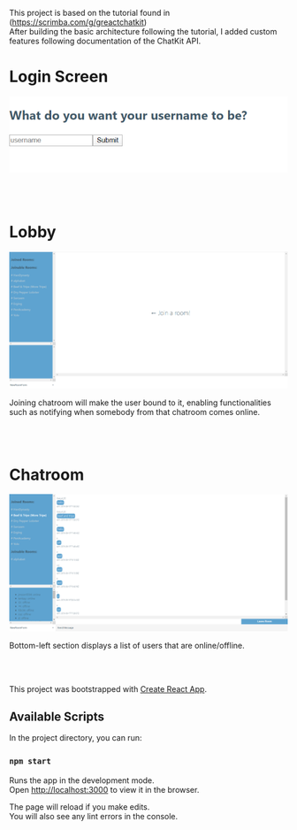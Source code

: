 This project is based on the tutorial found in (https://scrimba.com/g/greactchatkit)<br>
After building the basic architecture following the tutorial, I added custom features following documentation of the ChatKit API.

# Login Screen
![Login Screen](/public/login.png?raw=true "Login Screen")

<br><br>

# Lobby
![Lobby](/public/lobby.png?raw=true "Lobby")


Joining chatroom will make the user bound to it, enabling functionalities such as notifying when somebody from that chatroom comes online.

<br><br>

# Chatroom
![Chatroom](/public/chatroom.png?raw=true "Chatroom")

Bottom-left section displays a list of users that are online/offline.

<br><br>


This project was bootstrapped with [Create React App](https://github.com/facebook/create-react-app).

## Available Scripts

In the project directory, you can run:

### `npm start`

Runs the app in the development mode.<br>
Open [http://localhost:3000](http://localhost:3000) to view it in the browser.

The page will reload if you make edits.<br>
You will also see any lint errors in the console.
